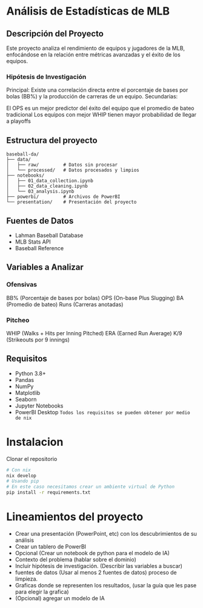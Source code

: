 # Análisis de Estadísticas de MLB
## Descripción del Proyecto
Este proyecto analiza el rendimiento de equipos y jugadores de la MLB, enfocándose en la relación entre métricas avanzadas y el éxito de los equipos.

### Hipótesis de Investigación
Principal: Existe una correlación directa entre el porcentaje de bases por bolas (BB%) y la producción de carreras de un equipo.
Secundarias:

El OPS es un mejor predictor del éxito del equipo que el promedio de bateo tradicional
Los equipos con mejor WHIP tienen mayor probabilidad de llegar a playoffs

## Estructura del proyecto
```
baseball-da/
├── data/
│   ├── raw/         # Datos sin procesar
│   └── processed/   # Datos procesados y limpios
├── notebooks/
│   ├── 01_data_collection.ipynb
│   ├── 02_data_cleaning.ipynb
│   └── 03_analysis.ipynb
├── powerbi/         # Archivos de PowerBI
└── presentation/    # Presentación del proyecto
```

## Fuentes de Datos

- Lahman Baseball Database
- MLB Stats API
- Baseball Reference

## Variables a Analizar

### Ofensivas
BB% (Porcentaje de bases por bolas)
OPS (On-base Plus Slugging)
BA (Promedio de bateo)
Runs (Carreras anotadas)

### Pitcheo
WHIP (Walks + Hits per Inning Pitched)
ERA (Earned Run Average)
K/9 (Strikeouts por 9 innings)

## Requisitos
- Python 3.8+
- Pandas
- NumPy
- Matplotlib
- Seaborn
- Jupyter Notebooks
- PowerBI Desktop
`Todos los requisitos se pueden obtener por medio de nix`

# Instalacion
Clonar el repositorio
```sh
# Con nix
nix develop
# Usando pip
# En este caso necesitamos crear un ambiente virtual de Python
pip install -r requirements.txt
```

# Lineamientos del proyecto
- Crear una presentación (PowerPoint, etc) con los descubrimientos de su análisis
- Crear un tablero de PowerBI
- Opcional (Crear un notebook de python para el modelo de IA)
- Contexto del problema (hablar sobre el dominio)
- Incluir hipótesis de investigación. (Describir las variables a buscar)
- fuentes de datos (Usar al menos 2 fuentes de datos) proceso de limpieza.
- Graficas donde se representen los resultados, (usar la guía que les pase para elegir la grafica)
- (Opcional) agregar un modelo de IA
